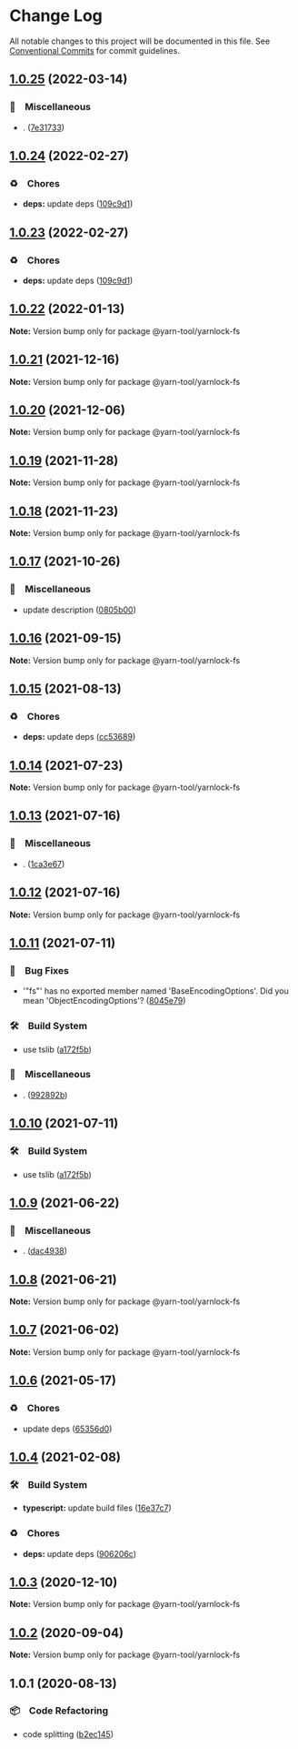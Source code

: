 # Change Log

All notable changes to this project will be documented in this file.
See [Conventional Commits](https://conventionalcommits.org) for commit guidelines.

## [1.0.25](https://github.com/bluelovers/ws-yarn-workspaces/compare/@yarn-tool/yarnlock-fs@1.0.24...@yarn-tool/yarnlock-fs@1.0.25) (2022-03-14)


### 🔖　Miscellaneous

* . ([7e31733](https://github.com/bluelovers/ws-yarn-workspaces/commit/7e31733febde1a879ded2feba01ff679874c4b4b))





## [1.0.24](https://github.com/bluelovers/ws-yarn-workspaces/compare/@yarn-tool/yarnlock-fs@1.0.22...@yarn-tool/yarnlock-fs@1.0.24) (2022-02-27)


### ♻️　Chores

* **deps:** update deps ([109c9d1](https://github.com/bluelovers/ws-yarn-workspaces/commit/109c9d1b437063d069a9aaf5f5b9b15da4d5c76f))





## [1.0.23](https://github.com/bluelovers/ws-yarn-workspaces/compare/@yarn-tool/yarnlock-fs@1.0.22...@yarn-tool/yarnlock-fs@1.0.23) (2022-02-27)


### ♻️　Chores

* **deps:** update deps ([109c9d1](https://github.com/bluelovers/ws-yarn-workspaces/commit/109c9d1b437063d069a9aaf5f5b9b15da4d5c76f))





## [1.0.22](https://github.com/bluelovers/ws-yarn-workspaces/compare/@yarn-tool/yarnlock-fs@1.0.21...@yarn-tool/yarnlock-fs@1.0.22) (2022-01-13)

**Note:** Version bump only for package @yarn-tool/yarnlock-fs





## [1.0.21](https://github.com/bluelovers/ws-yarn-workspaces/compare/@yarn-tool/yarnlock-fs@1.0.20...@yarn-tool/yarnlock-fs@1.0.21) (2021-12-16)

**Note:** Version bump only for package @yarn-tool/yarnlock-fs





## [1.0.20](https://github.com/bluelovers/ws-yarn-workspaces/compare/@yarn-tool/yarnlock-fs@1.0.19...@yarn-tool/yarnlock-fs@1.0.20) (2021-12-06)

**Note:** Version bump only for package @yarn-tool/yarnlock-fs





## [1.0.19](https://github.com/bluelovers/ws-yarn-workspaces/compare/@yarn-tool/yarnlock-fs@1.0.18...@yarn-tool/yarnlock-fs@1.0.19) (2021-11-28)

**Note:** Version bump only for package @yarn-tool/yarnlock-fs





## [1.0.18](https://github.com/bluelovers/ws-yarn-workspaces/compare/@yarn-tool/yarnlock-fs@1.0.17...@yarn-tool/yarnlock-fs@1.0.18) (2021-11-23)

**Note:** Version bump only for package @yarn-tool/yarnlock-fs





## [1.0.17](https://github.com/bluelovers/ws-yarn-workspaces/compare/@yarn-tool/yarnlock-fs@1.0.16...@yarn-tool/yarnlock-fs@1.0.17) (2021-10-26)


### 🔖　Miscellaneous

* update description ([0805b00](https://github.com/bluelovers/ws-yarn-workspaces/commit/0805b0096ce9819a1eac7fc4e90d156b3fdf4145))





## [1.0.16](https://github.com/bluelovers/ws-yarn-workspaces/compare/@yarn-tool/yarnlock-fs@1.0.15...@yarn-tool/yarnlock-fs@1.0.16) (2021-09-15)

**Note:** Version bump only for package @yarn-tool/yarnlock-fs





## [1.0.15](https://github.com/bluelovers/ws-yarn-workspaces/compare/@yarn-tool/yarnlock-fs@1.0.14...@yarn-tool/yarnlock-fs@1.0.15) (2021-08-13)


### ♻️　Chores

* **deps:** update deps ([cc53689](https://github.com/bluelovers/ws-yarn-workspaces/commit/cc53689dadd1334672807d4737c0e6400b15aba0))





## [1.0.14](https://github.com/bluelovers/ws-yarn-workspaces/compare/@yarn-tool/yarnlock-fs@1.0.13...@yarn-tool/yarnlock-fs@1.0.14) (2021-07-23)

**Note:** Version bump only for package @yarn-tool/yarnlock-fs





## [1.0.13](https://github.com/bluelovers/ws-yarn-workspaces/compare/@yarn-tool/yarnlock-fs@1.0.11...@yarn-tool/yarnlock-fs@1.0.13) (2021-07-16)


### 🔖　Miscellaneous

* . ([1ca3e67](https://github.com/bluelovers/ws-yarn-workspaces/commit/1ca3e671f12b47170bfdd2f38e9e515f3d63d961))





## [1.0.12](https://github.com/bluelovers/ws-yarn-workspaces/compare/@yarn-tool/yarnlock-fs@1.0.11...@yarn-tool/yarnlock-fs@1.0.12) (2021-07-16)

**Note:** Version bump only for package @yarn-tool/yarnlock-fs





## [1.0.11](https://github.com/bluelovers/ws-yarn-workspaces/compare/@yarn-tool/yarnlock-fs@1.0.9...@yarn-tool/yarnlock-fs@1.0.11) (2021-07-11)


### 🐛　Bug Fixes

* '"fs"' has no exported member named 'BaseEncodingOptions'. Did you mean 'ObjectEncodingOptions'? ([8045e79](https://github.com/bluelovers/ws-yarn-workspaces/commit/8045e792d0455837abeae0d6ea5a46e9123636de))


### 🛠　Build System

* use tslib ([a172f5b](https://github.com/bluelovers/ws-yarn-workspaces/commit/a172f5b85b6b74256ebc8707435e0756adfd533a))


### 🔖　Miscellaneous

* . ([992892b](https://github.com/bluelovers/ws-yarn-workspaces/commit/992892bbf110cad2a8ee559521fc64506700e228))





## [1.0.10](https://github.com/bluelovers/ws-yarn-workspaces/compare/@yarn-tool/yarnlock-fs@1.0.9...@yarn-tool/yarnlock-fs@1.0.10) (2021-07-11)


### 🛠　Build System

* use tslib ([a172f5b](https://github.com/bluelovers/ws-yarn-workspaces/commit/a172f5b85b6b74256ebc8707435e0756adfd533a))





## [1.0.9](https://github.com/bluelovers/ws-yarn-workspaces/compare/@yarn-tool/yarnlock-fs@1.0.8...@yarn-tool/yarnlock-fs@1.0.9) (2021-06-22)


### 🔖　Miscellaneous

* . ([dac4938](https://github.com/bluelovers/ws-yarn-workspaces/commit/dac4938ef48eae92bb8911bd50aa7f1730959b20))





## [1.0.8](https://github.com/bluelovers/ws-yarn-workspaces/compare/@yarn-tool/yarnlock-fs@1.0.7...@yarn-tool/yarnlock-fs@1.0.8) (2021-06-21)

**Note:** Version bump only for package @yarn-tool/yarnlock-fs





## [1.0.7](https://github.com/bluelovers/ws-yarn-workspaces/compare/@yarn-tool/yarnlock-fs@1.0.6...@yarn-tool/yarnlock-fs@1.0.7) (2021-06-02)

**Note:** Version bump only for package @yarn-tool/yarnlock-fs





## [1.0.6](https://github.com/bluelovers/ws-yarn-workspaces/compare/@yarn-tool/yarnlock-fs@1.0.4...@yarn-tool/yarnlock-fs@1.0.6) (2021-05-17)


### ♻️　Chores

* update deps ([65356d0](https://github.com/bluelovers/ws-yarn-workspaces/commit/65356d095752ea1c9b5524380e1fcee659871562))





## [1.0.4](https://github.com/bluelovers/ws-yarn-workspaces/compare/@yarn-tool/yarnlock-fs@1.0.3...@yarn-tool/yarnlock-fs@1.0.4) (2021-02-08)


### 🛠　Build System

* **typescript:** update build files ([16e37c7](https://github.com/bluelovers/ws-yarn-workspaces/commit/16e37c7b0692fe4a156f793618a3487b6aa81c56))


### ♻️　Chores

* **deps:** update deps ([906206c](https://github.com/bluelovers/ws-yarn-workspaces/commit/906206ce453c9a3ee3d17f7cb80c4c3e8910785b))





## [1.0.3](https://github.com/bluelovers/ws-yarn-workspaces/compare/@yarn-tool/yarnlock-fs@1.0.2...@yarn-tool/yarnlock-fs@1.0.3) (2020-12-10)

**Note:** Version bump only for package @yarn-tool/yarnlock-fs





## [1.0.2](https://github.com/bluelovers/ws-yarn-workspaces/compare/@yarn-tool/yarnlock-fs@1.0.1...@yarn-tool/yarnlock-fs@1.0.2) (2020-09-04)

**Note:** Version bump only for package @yarn-tool/yarnlock-fs





## 1.0.1 (2020-08-13)


### 📦　Code Refactoring

* code splitting ([b2ec145](https://github.com/bluelovers/ws-yarn-workspaces/commit/b2ec145541c21379e045efa1b03060aae190d616))
